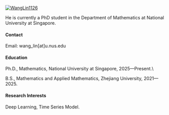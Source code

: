 

[![WangLin1126](https://img.shields.io/badge/Lin_Wang-github-blue?logo=github)](https://github.com/WangLin1126)

He is currently a PhD student in the Department of Mathematics at National University at Singapore.

#### Contact

Email: wang_lin[at]u.nus.edu

#### Education
Ph.D., Mathematics, National University at Singapore, 2025—Present.\

B.S., Mathematics and Applied Mathematics, Zhejiang University, 2021—2025.

#### Research Interests
Deep Learning, Time Series Model.

